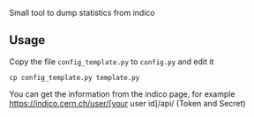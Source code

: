 Small tool to dump statistics from indico

## Usage

Copy the file `config_template.py` to `config.py` and edit it

    cp config_template.py template.py
    
You can get the information from the indico page, for example https://indico.cern.ch/user/[your user id]/api/ (Token and Secret)
